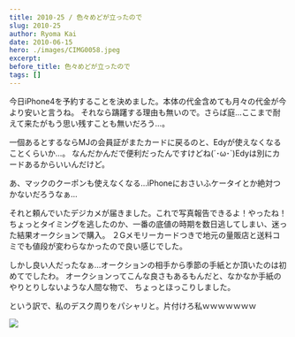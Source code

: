 ```yaml
---
title: 2010-25 / 色々めどが立ったので
slug: 2010-25
author: Ryoma Kai
date: 2010-06-15
hero: ./images/CIMG0058.jpeg
excerpt: 
before_title: 色々めどが立ったので
tags: []
---
```


今日iPhone4を予約することを決めました。本体の代金含めても月々の代金が今より安いと言うね。
それなら躊躇する理由も無いので。さらば庭…ここまで耐えて来たがもう思い残すことも無いだろう…。

一個あるとするならMJの会員証がまたカードに戻るのと、Edyが使えなくなることくらいか…。
なんだかんだで便利だったんですけどね(´･ω･`)Edyは別にカードあるからいいんだけど。

あ、マックのクーポンも使えなくなる…iPhoneにおさいふケータイとか絶対つかないだろうなぁ…

それと頼んでいたデジカメが届きました。これで写真報告できるよ！やったね！
ちょっとタイミングを逃したのか、一番の底値の時期を数日逃してしまい、迷った結果オークションで購入。
２Gメモリーカードつきで地元の量販店と送料コミでも値段が変わらなかったので良い感じでした。

しかし良い人だったなぁ…オークションの相手から季節の手紙とか頂いたのは初めてでしたわ。
オークションってこんな良さもあるもんだと、なかなか手紙のやりとりしないような人間な物で、
ちょっとほっこりしました。

という訳で、私のデスク周りをパシャリと。片付けろ私ｗｗｗｗｗｗｗ

![](./images/CIMG0058.jpeg)
